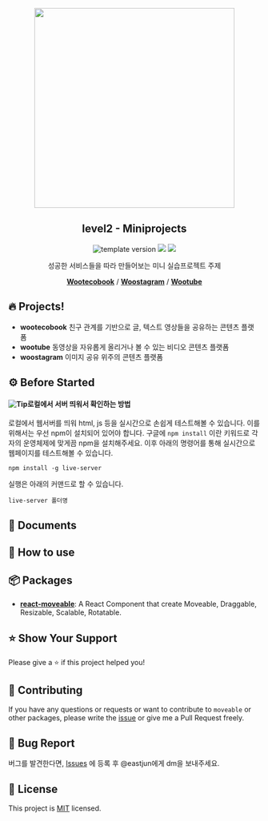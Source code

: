 <p align="middle" >
  <img width="400px;" src="https://user-images.githubusercontent.com/50367798/62032415-8f0be900-b224-11e9-977d-131a9a27edac.png"/>
</p>
<h2 align="middle">level2 - Miniprojects</h2>
<p align="middle">
  <img src="https://img.shields.io/badge/version-0.0.1-blue?style=flat-square" alt="template version"/>
<img src="https://img.shields.io/badge/language-html-blue.svg?style=flat-square"/>
<a href="https://github.com/daybrush/moveable/blob/master/LICENSE" target="_blank">
  <img src="https://img.shields.io/github/license/daybrush/moveable.svg?style=flat-square&label=license&color=08CE5D"/>
  </a>
</p>
<p align="middle">성공한 서비스들을 따라 만들어보는 미니 실습프로젝트 주제</p>
<p align="middle">
    <a href="https://daybrush.com/moveable"><strong>Wootecobook</strong></a> /
    <a href="https://github.com/daybrush/moveable/tree/master/packages/react-moveable"><strong>Woostagram</strong></a> /
    <a href="https://github.com/daybrush/moveable/tree/master/packages/preact-moveable"><strong>Wootube</strong></a>
</p>



## 🔥 Projects!

- **wootecobook** 친구 관계를 기반으로 글, 텍스트 영상들을 공유하는 콘텐츠 플랫폼
- **wootube** 동영상을 자유롭게 올리거나 볼 수 있는 비디오 콘텐츠 플랫폼
- **woostagram** 이미지 공유 위주의 콘텐츠 플랫폼



## ⚙️ Before Started

#### <img alt="Tip" src="https://img.shields.io/static/v1.svg?label=&message=Tip&style=flat-square&color=673ab8">로컬에서 서버 띄워서 확인하는 방법

로컬에서 웹서버를 띄워 html, js 등을 실시간으로 손쉽게 테스트해볼 수 있습니다. 이를 위해서는 우선 npm이 설치되어 있어야 합니다. 구글에 `npm install` 이란 키워드로 각자의 운영체제에 맞게끔 npm을 설치해주세요. 이후 아래의 명령어를 통해 실시간으로 웹페이지를 테스트해볼 수 있습니다.

```
npm install -g live-server
```

실행은 아래의 커맨드로 할 수 있습니다.

```
live-server 폴더명
```



## 📄 Documents



## 🚀 How to use





## 📦 Packages

- [**react-moveable**](https://github.com/daybrush/moveable/blob/master/packages/react-moveable): A React Component that create Moveable, Draggable, Resizable, Scalable, Rotatable.



## ⭐️ Show Your Support

Please give a ⭐️ if this project helped you!



## 👏 Contributing

If you have any questions or requests or want to contribute to `moveable` or other packages, please write the [issue](https://github.com/daybrush/moveable/issues) or give me a Pull Request freely.



## 🐞 Bug Report

버그를 발견한다면, [Issues](https://github.com/woowacourse/miniprojects/issues) 에 등록 후 @eastjun에게 dm을 보내주세요.



## 📝 License

This project is [MIT](https://github.com/daybrush/moveable/blob/master/LICENSE) licensed.

